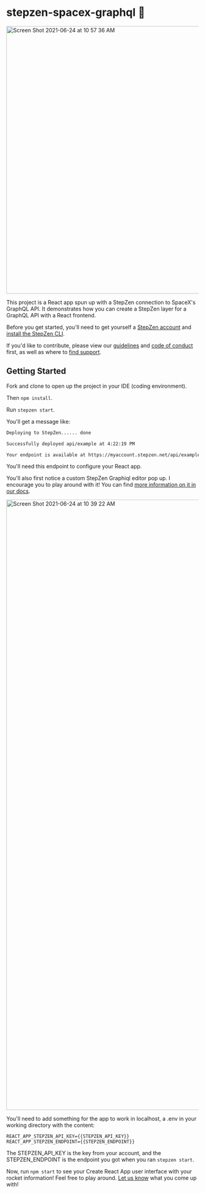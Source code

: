 # stepzen-spacex-graphql :rocket:

<img width="700" alt="Screen Shot 2021-06-24 at 10 57 36 AM" src="https://user-images.githubusercontent.com/54046179/123310554-0d3d9c80-d4db-11eb-98c2-a54e7d75e523.png">

This project is a React app spun up with a StepZen connection to SpaceX's GraphQL API. It demonstrates how you can create a StepZen layer for a GraphQL API with a React frontend.

Before you get started, you'll need to get yourself a [StepZen account](https://stepzen.com/request-invite) and [install the StepZen CLI](https://stepzen.com/docs/quick-start).

If you'd like to contribute, please view our [guidelines](https://github.com/stepzen-samples/stepzen-spacex-graphql/blob/main/CONTRIBUTING_FOR_HACKTOBERFEST.md) and [code of conduct](https://github.com/stepzen-samples/stepzen-spacex-graphql/blob/main/CODE_OF_CONDUCT.md) first, as well as where to [find support](https://github.com/stepzen-samples/stepzen-spacex-graphql/blob/main/SUPPORT.md).

## Getting Started

Fork and clone to open up the project in your IDE (coding environment).

Then `npm install`.

Run `stepzen start`.

You'll get a message like:

```bash
Deploying to StepZen...... done

Successfully deployed api/example at 4:22:19 PM

Your endpoint is available at https://myaccount.stepzen.net/api/example/__graphql
```

You'll need this endpoint to configure your React app.

You'll also first notice a custom StepZen Graphiql editor pop up. I encourage you to play around with it! You can find [more information on it in our docs]().

<img width="1597" alt="Screen Shot 2021-06-24 at 10 39 22 AM" src="https://user-images.githubusercontent.com/54046179/123308449-88518380-d4d8-11eb-983c-ac71326a4e0f.png">

You'll need to add something for the app to work in localhost, a .env in your working directory with the content:

```
REACT_APP_STEPZEN_API_KEY={{STEPZEN_API_KEY}}
REACT_APP_STEPZEN_ENDPOINT={{STEPZEN_ENDPOINT}}
```

The STEPZEN_API_KEY is the key from your account, and the STEPZEN_ENDPOINT is the endpoint you got when you ran `stepzen start`.

Now, run `npm start` to see your Create React App user interface with your rocket information! Feel free to play around. [Let us know](https://discord.com/invite/9k2VdPn2FR) what you come up with!
